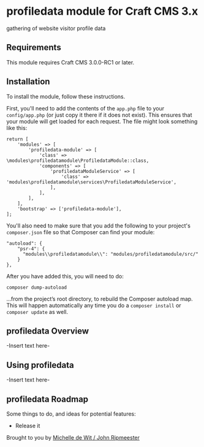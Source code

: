 # profiledata module for Craft CMS 3.x

gathering of website visitor profile data

## Requirements

This module requires Craft CMS 3.0.0-RC1 or later.

## Installation

To install the module, follow these instructions.

First, you'll need to add the contents of the `app.php` file to your `config/app.php` (or just copy it there if it does not exist). This ensures that your module will get loaded for each request. The file might look something like this:
```
return [
    'modules' => [
        'profiledata-module' => [
            'class' => \modules\profiledatamodule\ProfiledataModule::class,
            'components' => [
                'profiledataModuleService' => [
                    'class' => 'modules\profiledatamodule\services\ProfiledataModuleService',
                ],
            ],
        ],
    ],
    'bootstrap' => ['profiledata-module'],
];
```
You'll also need to make sure that you add the following to your project's `composer.json` file so that Composer can find your module:

    "autoload": {
        "psr-4": {
          "modules\\profiledatamodule\\": "modules/profiledatamodule/src/"
        }
    },

After you have added this, you will need to do:

    composer dump-autoload
 
 …from the project’s root directory, to rebuild the Composer autoload map. This will happen automatically any time you do a `composer install` or `composer update` as well.

## profiledata Overview

-Insert text here-

## Using profiledata

-Insert text here-

## profiledata Roadmap

Some things to do, and ideas for potential features:

* Release it

Brought to you by [Michelle de Wit / John Ripmeester](https://brik.digital)
